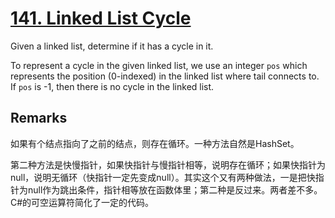 # [141. Linked List Cycle](https://leetcode.com/problems/linked-list-cycle/)

Given a linked list, determine if it has a cycle in it.

To represent a cycle in the given linked list, we use an integer `pos` which represents the position (0-indexed) in the linked list where tail connects to. If `pos` is -1, then there is no cycle in the linked list.

## Remarks

如果有个结点指向了之前的结点，则存在循环。一种方法自然是HashSet。

第二种方法是快慢指针，如果快指针与慢指针相等，说明存在循环；如果快指针为null，说明无循环（快指针一定先变成null）。其实这个又有两种做法，一是把快指针为null作为跳出条件，指针相等放在函数体里；第二种是反过来。两者差不多。C#的可空运算符简化了一定的代码。
